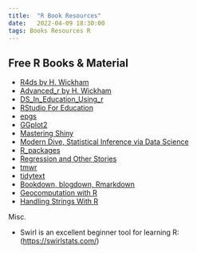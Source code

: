 ```yaml
---
title:  "R Book Resources"
date:   2022-04-09 18:30:00
tags: Books Resources R
---
```


## Free R Books & Material

- [R4ds by H. Wickham](https://r4ds.had.co.nz/)
- [Advanced_r by H. Wickham](https://adv-r.hadley.nz/)
- [DS_In_Education_Using_r](https://datascienceineducation.com/)
- [RStudio For Education](https://rstudio4edu.github.io/rstudio4edu-book/)
- [epgs](https://engineering-shiny.org/)
- [GGplot2](https://ggplot2-book.org/index.html)
- [Mastering Shiny](https://mastering-shiny.org/)
- [Modern Dive, Statistical Inference via Data Science](https://moderndive.com/)
- [R_packages](https://r-pkgs.org/)
- [Regression and Other Stories](https://avehtari.github.io/ROS-Examples/)
- [tmwr](https://tmwr.org)
- [tidytext](https://www.tidytextmining.com/)
- [Bookdown, blogdown, Rmarkdown](https://bookdown.org)
- [Geocomputation with R](https://geocompr.robinlovelace.net/)
- [Handling Strings With R](http://www.gastonsanchez.com/r4strings/)

Misc. 

- Swirl is an excellent beginner tool for learning R: (https://swirlstats.com/)
